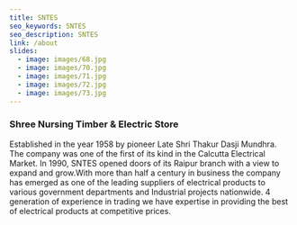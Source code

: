 ```yaml
---
title: SNTES
seo_keywords: SNTES
seo_description: SNTES
link: /about
slides:
  - image: images/68.jpg
  - image: images/70.jpg
  - image: images/71.jpg
  - image: images/72.jpg
  - image: images/73.jpg
---
```

### Shree Nursing Timber & Electric Store

Established in the year 1958 by pioneer Late Shri Thakur Dasji Mundhra. The company was one of the first of its kind in the Calcutta Electrical Market. In 1990, SNTES opened doors of its Raipur branch with a view to expand and grow.With more than half a century in business the company has emerged as one of the leading suppliers of electrical products to various government departments and Industrial projects nationwide. 4 generation of experience in trading we have expertise in providing the best of electrical products at competitive prices.
